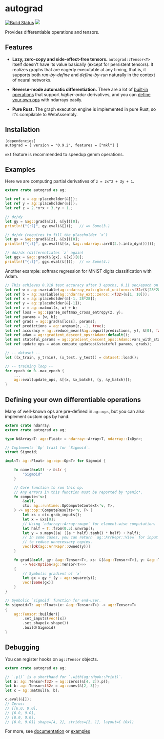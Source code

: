 # autograd

[![Build Status](https://travis-ci.org/raskr/rust-autograd.svg?branch=master)](https://travis-ci.org/raskr/rust-autograd)
[![](http://meritbadge.herokuapp.com/autograd)](https://crates.io/crates/autograd)

Provides differentiable operations and tensors.

## Features
* **Lazy, zero-copy and side-effect-free tensors.**
`autograd::Tensor<T>` itself doesn't have its value basically (except for persistent tensors).
It realizes graphs that are eagerly executable at any timing, 
that is, it supports both *run-by-define* and *define-by-run* naturally
in the context of neural networks.

* **Reverse-mode automatic differentiation.**
There are a lot of [built-in operations](https://docs.rs/autograd/0.9.2/autograd/ops/index.html)
that support *higher-order* derivatives, and
you can [define your own ops](https://docs.rs/autograd/0.9.2/autograd/op/trait.Op.html) with ndarrays easily.

* **Pure Rust.**
The graph execution engine is implemented in pure Rust, so it's compilable to WebAssembly.

## Installation
```
[dependencies]
autograd = { version = "0.9.2", features = ["mkl"] }
```
`mkl` feature is recommended to speedup gemm operations.


## Examples
Here we are computing partial derivatives of `z = 2x^2 + 3y + 1`.

```rust
extern crate autograd as ag;

let ref x = ag::placeholder(&[]);
let ref y = ag::placeholder(&[]);
let ref z = 2.*x*x + 3.*y + 1.;

// dz/dy
let gy = &ag::grad(&[z], &[y])[0];
println!("{:?}", gy.eval(&[]));   // => Some(3.)

// dz/dx (requires to fill the placeholder `x`)
let gx = &ag::grad(&[z], &[x])[0];
println!("{:?}", gx.eval(&[(x, &ag::ndarray::arr0(2.).into_dyn())]));  // => Some(8.)

// ddz/dx (differentiates `z` again)
let ggx = &ag::grad(&[gx], &[x])[0];
println!("{:?}", ggx.eval(&[]));  // => Some(4.)
```

Another example: softmax regression for MNIST digits classification with Adam.

```rust
// This achieves 0.918 test accuracy after 3 epochs, 0.11 sec/epoch on 2.7GHz Intel Core i5
let ref w = ag::variable(ag::ndarray_ext::glorot_uniform::<f32>(&[28*28, 10]));
let ref b = ag::variable(ag::ndarray_ext::zeros::<f32>(&[1, 10]));
let ref x = ag::placeholder(&[-1, 28*28]);
let ref y = ag::placeholder(&[-1]);
let ref z = ag::matmul(x, w) + b;
let ref loss = ag::sparse_softmax_cross_entropy(z, y);
let ref params = [w, b];
let ref grads = ag::grad(&[loss], params);
let ref predictions = ag::argmax(z, -1, true);
let ref accuracy = ag::reduce_mean(&ag::equal(predictions, y), &[0], false);
let ref adam = ag::gradient_descent_ops::Adam::default();
let mut stateful_params = ag::gradient_descent_ops::Adam::vars_with_states(params);
let ref update_ops = adam.compute_updates(&stateful_params, grads);

// -- dataset --
let ((x_train, y_train), (x_test, y_test)) = dataset::load();

// -- training loop --
for epoch in 0..max_epoch {
    ...
    ag::eval(update_ops, &[(x, &x_batch), (y, &y_batch)]);
}

```

## Defining your own differentiable operations
Many of well-known ops are pre-defined in `ag::ops`, but you can also
implement custom ops by hand.

```rust
extern crate ndarray;
extern crate autograd as ag;

type NdArray<T: ag::Float> = ndarray::Array<T, ndarray::IxDyn>;

// Implements `Op` trait for `Sigmoid`.
struct Sigmoid;

impl<T: ag::Float> ag::op::Op<T> for Sigmoid {

    fn name(&self) -> &str {
        "Sigmoid"
    }

    // Core function to run this op.
    // Any errors in this function must be reported by *panic*.
    fn compute<'v>(
        &self,
        ctx: ag::runtime::OpComputeContext<'v, T>,
    ) -> ag::op::ComputeResults<'v, T> {
        let xs = ctx.grab_inputs();
        let x = &xs[0];
        // Using `ndarray::Array::mapv` for element-wise computation.
        let half = T::from(0.5).unwrap();
        let y = x.mapv(|a| ((a * half).tanh() * half) + half);
        // In some cases, you can return `ag::ArrRepr::View` for input arrays
        // to reduce unnecessary copies.
        vec![Ok(ag::ArrRepr::Owned(y))]
    }

    fn grad(&self, gy: &ag::Tensor<T>, xs: &[&ag::Tensor<T>], y: &ag::Tensor<T>)
        -> Vec<Option<ag::Tensor<T>>>
    {
        // Symbolic gradient of `x`
        let gx = gy * (y - ag::square(y));
        vec![Some(gx)]
    }
}

// Symbolic `sigmoid` function for end-user.
fn sigmoid<T: ag::Float>(x: &ag::Tensor<T>) -> ag::Tensor<T>
{
    ag::Tensor::builder()
        .set_inputs(vec![x])
        .set_shape(x.shape())
        .build(Sigmoid)
}
```

## Debugging
You can register hooks on `ag::Tensor` objects.
```rust
extern crate autograd as ag;

// `.p()` is a shorthand for `.with(ag::Hook::Print)`.
let a: ag::Tensor<f32> = ag::zeros(&[4, 2]).p();
let b: ag::Tensor<f32> = ag::ones(&[2, 3]);
let c = ag::matmul(a, b);

c.eval(&[]);
// Zeros:
// [[0.0, 0.0],
// [0.0, 0.0],
// [0.0, 0.0],
// [0.0, 0.0]] shape=[4, 2], strides=[2, 1], layout=C (0x1)
```

For more, see [documentation](https://docs.rs/autograd/) or
[examples](https://github.com/raskr/rust-autograd/tree/master/examples)
